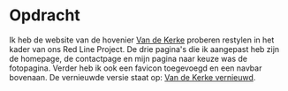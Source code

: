 # Opdracht
Ik heb de website van de hovenier [Van de Kerke](http://vandekerkehovenier.nl) proberen restylen in het kader van ons Red Line Project.
De drie pagina's die ik aangepast heb zijn de homepage, de contactpage en mijn pagina naar keuze was de fotopagina. Verder heb ik ook een favicon toegevoegd en een navbar bovenaan. 
De vernieuwde versie staat op: [Van de Kerke vernieuwd](https://eliasdb.github.io/RED-LINE/).
